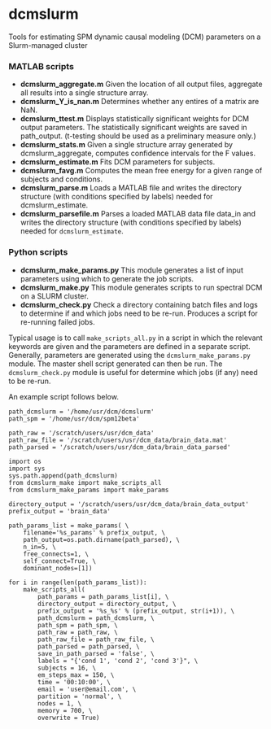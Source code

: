 # dcmslurm
Tools for estimating SPM dynamic causal modeling (DCM) parameters on a Slurm-managed cluster

### MATLAB scripts

- **dcmslurm_aggregate.m** Given the location of all output files, aggregate all results into a single structure array.
- **dcmslurm_Y_is_nan.m** Determines whether any entires of a matrix are NaN.
- **dcmslurm_ttest.m** Displays statistically significant weights for DCM output parameters. The statistically significant weights are saved in path_output. (t-testing should be used as a preliminary measure only.)
- **dcmslurm_stats.m** Given a single structure array generated by dcmslurm_aggregate, computes confidence intervals for the F values.
- **dcmslurm_estimate.m** Fits DCM parameters for subjects.
- **dcmslurm_favg.m** Computes the mean free energy for a given range of subjects and conditions.
- **dcmslurm_parse.m** Loads a MATLAB file and writes the directory structure (with conditions specified by labels) needed for dcmslurm_estimate. 
- **dcmslurm_parsefile.m** Parses a loaded MATLAB data file data_in and writes the directory structure (with conditions specified by labels) needed for ```dcmslurm_estimate```. 

### Python scripts

- **dcmslurm_make_params.py** This module generates a list of input parameters using which to generate the
job scripts.
- **dcmslurm_make.py** This module generates scripts to run spectral DCM on a SLURM cluster.
- **dcmslurm_check.py** Check a directory containing batch files and logs to determine if and which jobs need to be re-run. Produces a script for re-running failed jobs.

Typical usage is to call ```make_scripts_all.py``` in a script in which the relevant keywords are given and the parameters are defined in a separate script. Generally, parameters are generated using the ```dcmslurm_make_params.py``` module. The master shell script generated can then be run. The ```dcmslurm_check.py``` module is useful for determine which jobs (if any) need to be re-run.

An example script follows below.

```
path_dcmslurm = '/home/usr/dcm/dcmslurm'
path_spm = '/home/usr/dcm/spm12beta'

path_raw = '/scratch/users/usr/dcm_data'
path_raw_file = '/scratch/users/usr/dcm_data/brain_data.mat'
path_parsed = '/scratch/users/usr/dcm_data/brain_data_parsed'

import os
import sys
sys.path.append(path_dcmslurm)
from dcmslurm_make import make_scripts_all
from dcmslurm_make_params import make_params

directory_output = '/scratch/users/usr/dcm_data/brain_data_output'
prefix_output = 'brain_data'

path_params_list = make_params( \
	filename='%s_params' % prefix_output, \
	path_output=os.path.dirname(path_parsed), \
	n_in=5, \
	free_connects=1, \
	self_connect=True, \
	dominant_nodes=[1])

for i in range(len(path_params_list)):
	make_scripts_all(
		path_params = path_params_list[i], \
		directory_output = directory_output, \
		prefix_output = '%s_%s' % (prefix_output, str(i+1)), \
		path_dcmslurm = path_dcmslurm, \
		path_spm = path_spm, \
		path_raw = path_raw, \
		path_raw_file = path_raw_file, \
		path_parsed = path_parsed, \
		save_in_path_parsed = 'false', \
		labels = "{'cond 1', 'cond 2', 'cond 3'}", \
		subjects = 16, \
		em_steps_max = 150, \
		time = '00:10:00', \
		email = 'user@email.com', \
		partition = 'normal', \
		nodes = 1, \
		memory = 700, \
		overwrite = True)
   ```
